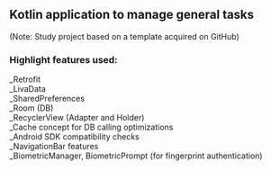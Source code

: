 ## Kotlin application to manage general tasks  
(Note: Study project based on a template acquired on GitHub)  
  
### Highlight features used:  
_Retrofit  
_LivaData  
_SharedPreferences  
_Room (DB)  
_RecyclerView (Adapter and Holder)  
_Cache concept for DB calling optimizations  
_Android SDK compatibility checks  
_NavigationBar features  
_BiometricManager, BiometricPrompt (for fingerprint authentication)  